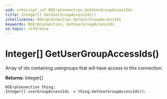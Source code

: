 ```yaml
---
uid: crmscript_ref_NSErpConnection_GetUserGroupAccessIds
title: Integer[] GetUserGroupAccessIds()
intellisense: NSErpConnection.GetUserGroupAccessIds
keywords: NSErpConnection, GetUserGroupAccessIds
so.topic: reference
---
```


# Integer[] GetUserGroupAccessIds()

Array of ids containing usergroups that will have access to this connection.

**Returns:** Integer[]

```crmscript
NSErpConnection thing;
Integer[] userGroupAccessIds  = thing.GetUserGroupAccessIds();
```

